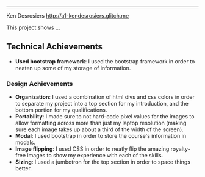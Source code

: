 ---

Ken Desrosiers
http://a1-kendesrosiers.glitch.me

This project shows ...

## Technical Achievements
- **Used bootstrap framework**: I used the bootstrap framework in order to neaten up some of my storage of information.

### Design Achievements
- **Organization**: I used a combination of html divs and css colors in order to separate my project into a top section for my introduction, and the bottom portion for my qualifications.
- **Portability**: I made sure to not hard-code pixel values for the images to allow formatting across more than just my laptop resolution (making sure each image takes up about a third of the width of the screen).
- **Modal**: I used bootstrap in order to store the course's information in modals.
- **Image flipping**: I used CSS in order to neatly flip the amazing royalty-free images to show my experience with each of the skills.
- **Sizing**: I used a jumbotron for the top section in order to space things better.